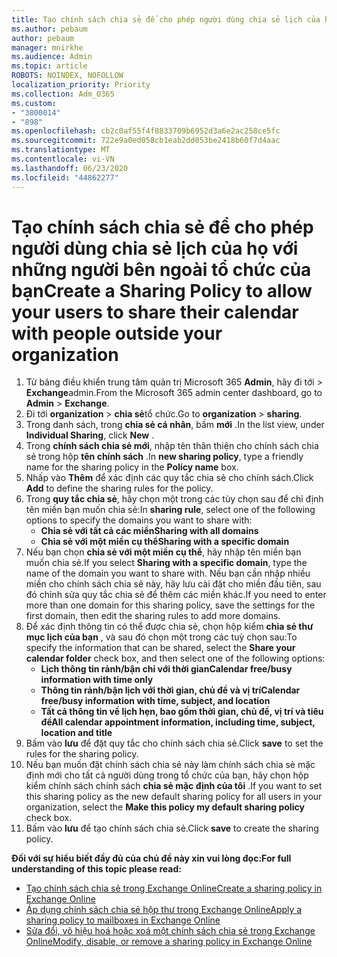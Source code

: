 ```yaml
---
title: Tạo chính sách chia sẻ để cho phép người dùng chia sẻ lịch của họ với những người bên ngoài tổ chức của bạn
ms.author: pebaum
author: pebaum
manager: mnirkhe
ms.audience: Admin
ms.topic: article
ROBOTS: NOINDEX, NOFOLLOW
localization_priority: Priority
ms.collection: Adm_O365
ms.custom:
- "3800014"
- "898"
ms.openlocfilehash: cb2c0af55f4f8833709b6952d3a6e2ac258ce5fc
ms.sourcegitcommit: 722e9a0ed058cb1eab2dd053be2418b60f7d4aac
ms.translationtype: MT
ms.contentlocale: vi-VN
ms.lasthandoff: 06/23/2020
ms.locfileid: "44862277"
---
```

# <a name="create-a-sharing-policy-to-allow-your-users-to-share-their-calendar-with-people-outside-your-organization"></a><span data-ttu-id="92338-102">Tạo chính sách chia sẻ để cho phép người dùng chia sẻ lịch của họ với những người bên ngoài tổ chức của bạn</span><span class="sxs-lookup"><span data-stu-id="92338-102">Create a Sharing Policy to allow your users to share their calendar with people outside your organization</span></span>

1. <span data-ttu-id="92338-103">Từ bảng điều khiển trung tâm quản trị Microsoft 365 **Admin**, hãy đi tới  >  **Exchange**admin.</span><span class="sxs-lookup"><span data-stu-id="92338-103">From the Microsoft 365 admin center dashboard, go to **Admin** > **Exchange**.</span></span>
2. <span data-ttu-id="92338-104">Đi tới **organization**  >  **chia sẻ**tổ chức.</span><span class="sxs-lookup"><span data-stu-id="92338-104">Go to **organization** > **sharing**.</span></span>
3. <span data-ttu-id="92338-105">Trong danh sách, trong **chia sẻ cá nhân**, bấm **mới** .</span><span class="sxs-lookup"><span data-stu-id="92338-105">In the list view, under **Individual Sharing**, click **New** .</span></span>
4. <span data-ttu-id="92338-106">Trong **chính sách chia sẻ mới**, nhập tên thân thiện cho chính sách chia sẻ trong hộp **tên chính sách** .</span><span class="sxs-lookup"><span data-stu-id="92338-106">In **new sharing policy**, type a friendly name for the sharing policy in the **Policy name** box.</span></span>
5. <span data-ttu-id="92338-107">Nhấp vào **Thêm** để xác định các quy tắc chia sẻ cho chính sách.</span><span class="sxs-lookup"><span data-stu-id="92338-107">Click **Add**  to define the sharing rules for the policy.</span></span>
6. <span data-ttu-id="92338-108">Trong **quy tắc chia sẻ**, hãy chọn một trong các tùy chọn sau để chỉ định tên miền bạn muốn chia sẻ:</span><span class="sxs-lookup"><span data-stu-id="92338-108">In **sharing rule**, select one of the following options to specify the domains you want to share with:</span></span>
    - <span data-ttu-id="92338-109">**Chia sẻ với tất cả các miền**</span><span class="sxs-lookup"><span data-stu-id="92338-109">**Sharing with all domains**</span></span>
    - <span data-ttu-id="92338-110">**Chia sẻ với một miền cụ thể**</span><span class="sxs-lookup"><span data-stu-id="92338-110">**Sharing with a specific domain**</span></span>
8. <span data-ttu-id="92338-111">Nếu bạn chọn **chia sẻ với một miền cụ thể**, hãy nhập tên miền bạn muốn chia sẻ.</span><span class="sxs-lookup"><span data-stu-id="92338-111">If you select **Sharing with a specific domain**, type the name of the domain you want to share with.</span></span> <span data-ttu-id="92338-112">Nếu bạn cần nhập nhiều miền cho chính sách chia sẻ này, hãy lưu cài đặt cho miền đầu tiên, sau đó chỉnh sửa quy tắc chia sẻ để thêm các miền khác.</span><span class="sxs-lookup"><span data-stu-id="92338-112">If you need to enter more than one domain for this sharing policy, save the settings for the first domain, then edit the sharing rules to add more domains.</span></span>
9. <span data-ttu-id="92338-113">Để xác định thông tin có thể được chia sẻ, chọn hộp kiểm **chia sẻ thư mục lịch của bạn** , và sau đó chọn một trong các tuỳ chọn sau:</span><span class="sxs-lookup"><span data-stu-id="92338-113">To specify the information that can be shared, select the **Share your calendar folder** check box, and then select one of the following options:</span></span>
    - <span data-ttu-id="92338-114">**Lịch thông tin rảnh/bận chỉ với thời gian**</span><span class="sxs-lookup"><span data-stu-id="92338-114">**Calendar free/busy information with time only**</span></span>
    - <span data-ttu-id="92338-115">**Thông tin rảnh/bận lịch với thời gian, chủ đề và vị trí**</span><span class="sxs-lookup"><span data-stu-id="92338-115">**Calendar free/busy information with time, subject, and location**</span></span>
    - <span data-ttu-id="92338-116">**Tất cả thông tin về lịch hẹn, bao gồm thời gian, chủ đề, vị trí và tiêu đề**</span><span class="sxs-lookup"><span data-stu-id="92338-116">**All calendar appointment information, including time, subject, location and title**</span></span>
11. <span data-ttu-id="92338-117">Bấm vào **lưu** để đặt quy tắc cho chính sách chia sẻ.</span><span class="sxs-lookup"><span data-stu-id="92338-117">Click **save** to set the rules for the sharing policy.</span></span>
12. <span data-ttu-id="92338-118">Nếu bạn muốn đặt chính sách chia sẻ này làm chính sách chia sẻ mặc định mới cho tất cả người dùng trong tổ chức của bạn, hãy chọn hộp kiểm chính sách chính sách **chia sẻ mặc định của tôi** .</span><span class="sxs-lookup"><span data-stu-id="92338-118">If you want to set this sharing policy as the new default sharing policy for all users in your organization, select the **Make this policy my default sharing policy** check box.</span></span>
13. <span data-ttu-id="92338-119">Bấm vào **lưu** để tạo chính sách chia sẻ.</span><span class="sxs-lookup"><span data-stu-id="92338-119">Click **save** to create the sharing policy.</span></span>  

<span data-ttu-id="92338-120">**Đối với sự hiểu biết đầy đủ của chủ đề này xin vui lòng đọc:**</span><span class="sxs-lookup"><span data-stu-id="92338-120">**For full understanding of this topic please read:**</span></span>

- [<span data-ttu-id="92338-121">Tạo chính sách chia sẻ trong Exchange Online</span><span class="sxs-lookup"><span data-stu-id="92338-121">Create a sharing policy in Exchange Online</span></span>](https://docs.microsoft.com/exchange/sharing/sharing-policies/create-a-sharing-policy)
- [<span data-ttu-id="92338-122">Áp dụng chính sách chia sẻ hộp thư trong Exchange Online</span><span class="sxs-lookup"><span data-stu-id="92338-122">Apply a sharing policy to mailboxes in Exchange Online</span></span>](https://docs.microsoft.com/exchange/sharing/sharing-policies/apply-a-sharing-policy)
- [<span data-ttu-id="92338-123">Sửa đổi, vô hiệu hoá hoặc xoá một chính sách chia sẻ trong Exchange Online</span><span class="sxs-lookup"><span data-stu-id="92338-123">Modify, disable, or remove a sharing policy in Exchange Online</span></span>](https://docs.microsoft.com/exchange/sharing/sharing-policies/modify-a-sharing-policy)